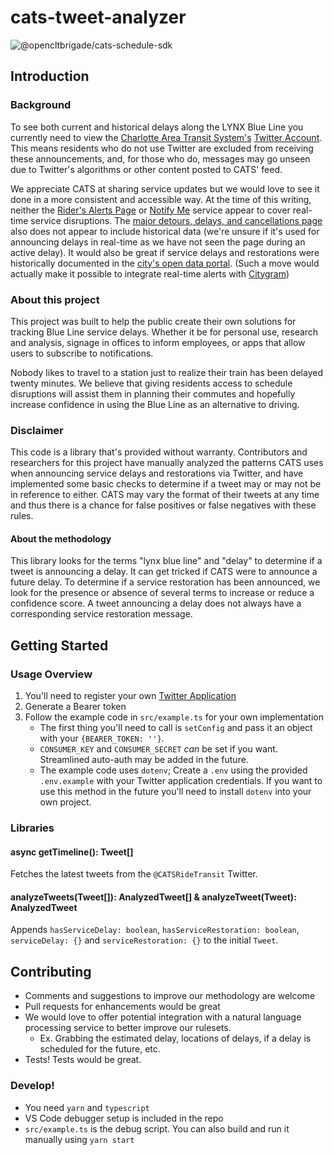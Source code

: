 # cats-tweet-analyzer

![@opencltbrigade/cats-schedule-sdk](https://img.shields.io/npm/v/@opencltbrigade/cats-tweet-analyzer?style=flat-square)

## Introduction

### Background

To see both current and historical delays along the LYNX Blue Line you currently need to view the [Charlotte Area Transit System's](http://ridetransit.org) [Twitter Account](https://twitter.com/CATSRideTransit). This means residents who do not use Twitter are excluded from receiving these announcements, and, for those who do, messages may go unseen due to Twitter's algorithms or other content posted to CATS' feed.

We appreciate CATS at sharing service updates but we would love to see it done in a more consistent and accessible way. At the time of this writing, neither the [Rider's Alerts Page](https://charlottenc.gov/cats/alerts/Pages/Rider's-Alerts.aspx) or [Notify Me](https://public.govdelivery.com/accounts/NCCHARMECK/subscriber/new?qsp=NCCHARMECK_1) service appear to cover real-time service disruptions. The [major detours, delays, and cancellations page](https://charlottenc.gov/cats/alerts/Pages/Inclement-Weather.aspx) also does not appear to include historical data (we're unsure if it's used for announcing delays in real-time as we have not seen the page during an active delay). It would also be great if service delays and restorations were historically documented in the [city's open data portal](http://data.charlottenc.gov/). (Such a move would actually make it possible to integrate real-time alerts with [Citygram](https://www.citygram.org/charlotte))

### About this project

This project was built to help the public create their own solutions for tracking Blue Line service delays. Whether it be for personal use, research and analysis, signage in offices to inform employees, or apps that allow users to subscribe to notifications.

Nobody likes to travel to a station just to realize their train has been delayed twenty minutes. We believe that giving residents access to schedule disruptions will assist them in planning their commutes and hopefully increase confidence in using the Blue Line as an alternative to driving.

### Disclaimer

This code is a library that's provided without warranty. Contributors and researchers for this project have manually analyzed the patterns CATS uses when announcing service delays and restorations via Twitter, and have implemented some basic checks to determine if a tweet may or may not be in reference to either. CATS may vary the format of their tweets at any time and thus there is a chance for false positives or false negatives with these rules.

#### About the methodology

This library looks for the terms "lynx blue line" and "delay" to determine if a tweet is announcing a delay. It can get tricked if CATS were to announce a future delay. To determine if a service restoration has been announced, we look for the presence or absence of several terms to increase or reduce a confidence score. A tweet announcing a delay does not always have a corresponding service restoration message.

## Getting Started

### Usage Overview

1. You'll need to register your own [Twitter Application](https://developer.twitter.com)
2. Generate a Bearer token
3. Follow the example code in `src/example.ts` for your own implementation
   - The first thing you'll need to call is `setConfig` and pass it an object with your `{BEARER_TOKEN: ''}`.
   - `CONSUMER_KEY` and `CONSUMER_SECRET` _can_ be set if you want. Streamlined auto-auth may be added in the future.
   - The example code uses `dotenv`; Create a `.env` using the provided `.env.example` with your Twitter application credentials. If you want to use this method in the future you'll need to install `dotenv` into your own project.

### Libraries

#### async getTimeline(): Tweet[]

Fetches the latest tweets from the `@CATSRideTransit` Twitter.

#### analyzeTweets(Tweet[]): AnalyzedTweet[] & analyzeTweet(Tweet): AnalyzedTweet

Appends `hasServiceDelay: boolean`, `hasServiceRestoration: boolean`, `serviceDelay: {}` and `serviceRestoration: {}` to the initial `Tweet`.

## Contributing

- Comments and suggestions to improve our methodology are welcome
- Pull requests for enhancements would be great
- We would love to offer potential integration with a natural language processing service to better improve our rulesets.
  - Ex. Grabbing the estimated delay, locations of delays, if a delay is scheduled for the future, etc.
- Tests! Tests would be great.

### Develop!

- You need `yarn` and `typescript`
- VS Code debugger setup is included in the repo
- `src/example.ts` is the debug script. You can also build and run it manually using `yarn start`
